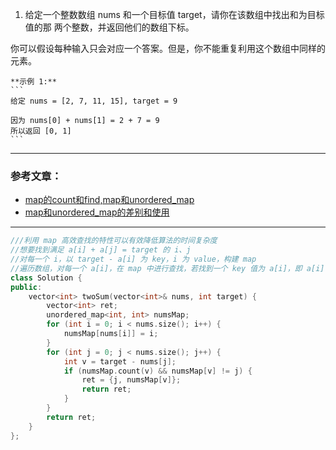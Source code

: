 1. 给定一个整数数组 nums 和一个目标值 target，请你在该数组中找出和为目标值的那 两个整数，并返回他们的数组下标。

  你可以假设每种输入只会对应一个答案。但是，你不能重复利用这个数组中同样的元素。

    **示例 1:**
    ```
    给定 nums = [2, 7, 11, 15], target = 9

    因为 nums[0] + nums[1] = 2 + 7 = 9
    所以返回 [0, 1]
    ```

***
### 参考文章：
- [map的count和find,map和unordered_map](https://blog.csdn.net/qq_40477151/article/details/80684489)
- [map和unordered_map的差别和使用](https://blog.csdn.net/BillCYJ/article/details/78985895)
***
```cpp
///利用 map 高效查找的特性可以有效降低算法的时间复杂度
//想要找到满足 a[i] + a[j] = target 的 i、j
//对每一个 i，以 target - a[i] 为 key，i 为 value，构建 map
//遍历数组，对每一个 a[i]，在 map 中进行查找，若找到一个 key 值为 a[i]，即 a[i] = target - a[j]
class Solution {
public:
    vector<int> twoSum(vector<int>& nums, int target) {
        vector<int> ret;
        unordered_map<int, int> numsMap;
        for (int i = 0; i < nums.size(); i++) {
            numsMap[nums[i]] = i;
        }
        for (int j = 0; j < nums.size(); j++) {
            int v = target - nums[j];
            if (numsMap.count(v) && numsMap[v] != j) {
                ret = {j, numsMap[v]};
                return ret;
            }
        }
        return ret;
    }
};
```
